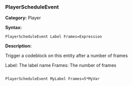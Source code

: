 ### PlayerScheduleEvent

**Category:**
Player

**Syntax:**

```scorpionengine
PlayerScheduleEvent Label Frames=Expression
```

**Description:**

Trigger a codeblock on this entity after a number of frames

Label: The label name
Frames: The number of frames

```scorpionengine

PlayerScheduleEvent MyLabel Frames=5*MyVar

```
